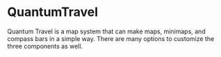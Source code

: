 # QuantumTravel
Quantum Travel is a map system that can make maps, minimaps, and compass bars in a simple way. There are many options to customize the three components as well.
